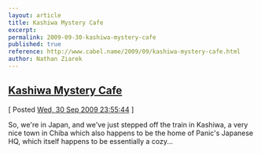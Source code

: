 ```yaml
---
layout: article
title: Kashiwa Mystery Cafe
excerpt: 
permalink: 2009-09-30-kashiwa-mystery-cafe
published: true
reference: http://www.cabel.name/2009/09/kashiwa-mystery-cafe.html
author: Nathan Ziarek
---
```


## [Kashiwa Mystery Cafe][0]  
\[ Posted [Wed, 30 Sep 2009 23:55:44][1] \]

So, we're in Japan, and we've just stepped off the train in Kashiwa, a very nice town in Chiba which also happens to be the home of Panic's Japanese HQ, which itself happens to be essentially a cozy...



[0]: http://www.cabel.name/2009/09/kashiwa-mystery-cafe.html
[1]: http://nathanziarek.tumblr.com/post/201512732